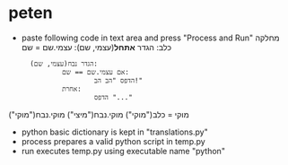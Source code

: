 # peten
* paste following code in text area and press "Process and Run"
מחלקה כלב:
        הגדר __אתחל__(עצמי, שם):
                עצמי.שם = שם

        הגדר נבח(עצמי, שם):
                אם עצמי.שם == שם:
                        הדפס "הב הב!"
                אחרת:
                        הדפס "..."

מוקי = כלב("מוקי")
מוקי.נבח("מיצי")
מוקי.נבח("מוקי")

* python basic dictionary is kept in "translations.py"
* process prepares a valid python script in temp.py
* run executes temp.py using executable name "python"


